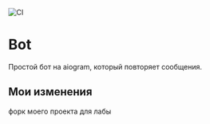 ![CI](https://github.com/IlyaLed/tg_bot/actions/workflows/python-app.yml/badge.svg)
# Bot
Простой бот на aiogram, который повторяет сообщения.

## Мои изменения 
форк моего проекта для лабы